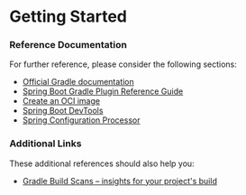 # Getting Started

### Reference Documentation
For further reference, please consider the following sections:

* [Official Gradle documentation](https://docs.gradle.org)
* [Spring Boot Gradle Plugin Reference Guide](https://docs.spring.io/spring-boot/docs/3.3.0-SNAPSHOT/gradle-plugin/reference/html/)
* [Create an OCI image](https://docs.spring.io/spring-boot/docs/3.3.0-SNAPSHOT/gradle-plugin/reference/html/#build-image)
* [Spring Boot DevTools](https://docs.spring.io/spring-boot/docs/3.3.0-SNAPSHOT/reference/htmlsingle/index.html#using.devtools)
* [Spring Configuration Processor](https://docs.spring.io/spring-boot/docs/3.3.0-SNAPSHOT/reference/htmlsingle/index.html#appendix.configuration-metadata.annotation-processor)

### Additional Links
These additional references should also help you:

* [Gradle Build Scans – insights for your project's build](https://scans.gradle.com#gradle)

